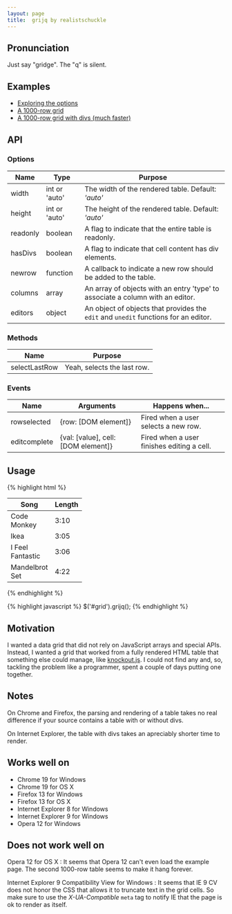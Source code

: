 ```yaml
---
layout: page
title:  grijq by realistschuckle
---
```


## Pronunciation

Just say "gridge". The "q" is silent.

## Examples

* [Exploring the options](examples/all-the-options.html)
* [A 1000-row grid ](examples/lots-of-rows.html)
* [A 1000-row grid with divs (much faster)](examples/lots-of-rows-with-divs.html)

## API

### Options

| Name     | Type          | Purpose                                                                              |
| -------- | ------------- | ------------------------------------------------------------------------------------ |
| width    | int or 'auto' | The width of the rendered table. Default: *'auto'*                                   |
| height   | int or 'auto' | The height of the rendered table. Default: *'auto'*                                  |
| readonly | boolean       | A flag to indicate that the entire table is readonly.                                |
| hasDivs  | boolean       | A flag to indicate that cell content has div elements.                               |
| newrow   | function      | A callback to indicate a new row should be added to the table.                       |
| columns  | array         | An array of objects with an entry 'type' to associate a column with an editor.       |
| editors  | object        | An object of objects that provides the `edit` and `unedit` functions for an editor.  |

### Methods

| Name          | Purpose                     |
| ------------- | --------------------------- |
| selectLastRow | Yeah, selects the last row. |

### Events

| Name         | Arguments                           | Happens when...                            |
| ------------ | ----------------------------------- | ------------------------------------------ |
| rowselected  | {row: [DOM element]}                | Fired when a user selects a new row.       |
| editcomplete | {val: [value], cell: [DOM element]} | Fired when a user finishes editing a cell. |

## Usage

{% highlight html %}
  <table width="100" id="grid">
    <colgroup>
      <col width="55">
      <col width="45">
    </colgroup>
    <thead>
      <tr>
        <th>Song</th>
        <th>Length</th>
      </tr>
    </thead>
    <tbody>
      <tr>
        <td>Code Monkey</td>
        <td>3:10</td>
      </tr>
      <tr>
        <td>Ikea</td>
        <td>3:05</td>
      </tr>
      <tr>
        <td>I Feel Fantastic</td>
        <td>3:06</td>
      </tr>
      <tr>
        <td>Mandelbrot Set</td>
        <td>4:22</td>
      </tr>
    </tbody>
  </table>
{% endhighlight %}

{% highlight javascript %}
  $('#grid').grijq();
{% endhighlight %}

## Motivation

I wanted a data grid that did not rely on JavaScript arrays and special APIs.
Instead, I wanted a grid that worked from a fully rendered HTML table that
something else could manage, like [knockout.js](http://knockoutjs.com). I
could not find any and, so, tackling the problem like a programmer, spent a
couple of days putting one together.

## Notes

On Chrome and Firefox, the parsing and rendering of a table takes no real
difference if your source contains a table with or without divs.

On Internet Explorer, the table with divs takes an apreciably shorter time
to render.

## Works well on

* Chrome 19 for Windows
* Chrome 19 for OS X
* Firefox 13 for Windows
* Firefox 13 for OS X
* Internet Explorer 8 for Windows
* Internet Explorer 9 for Windows
* Opera 12 for Windows

## Does not work well on

Opera 12 for OS X
: It seems that Opera 12 can't even load the example page. The second 1000-row
  table seems to make it hang forever.

Internet Explorer 9 Compatibility View for Windows
: It seems that IE 9 CV does not honor the CSS that allows it to truncate text
  in the grid cells. So make sure to use the *X-UA-Compatible* `meta` tag to
  notify IE that the page is ok to render as itself.
